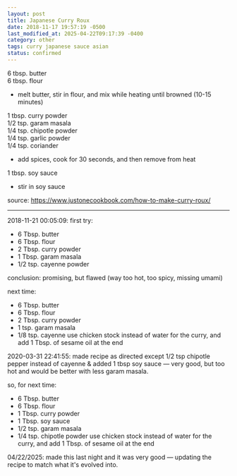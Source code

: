 ```yaml
---
layout: post
title: Japanese Curry Roux
date: 2018-11-17 19:57:19 -0500
last_modified_at: 2025-04-22T09:17:39 -0400
category: other
tags: curry japanese sauce asian
status: confirmed
---
```

6 tbsp. butter  
6 tbsp. flour  
* melt butter, stir in flour, and mix while heating until browned (10-15 minutes)

1 tbsp. curry powder  
1/2 tsp. garam masala  
1/4 tsp. chipotle powder  
1/4 tsp. garlic powder  
1/4 tsp. coriander  
* add spices, cook for 30 seconds, and then remove from heat

1 tbsp. soy sauce  
* stir in soy sauce

source: <https://www.justonecookbook.com/how-to-make-curry-roux/>

---

2018-11-21 00:05:09: first try:
* 6 Tbsp. butter
* 6 Tbsp. flour
* 2 Tbsp. curry powder
* 1 Tbsp. garam masala
* 1/2 tsp. cayenne powder

conclusion: promising, but flawed (way too hot, too spicy, missing umami)

next time:

* 6 Tbsp. butter
* 6 Tbsp. flour
* 2 Tbsp. curry powder
* 1 tsp. garam masala
* 1/8 tsp. cayenne
use chicken stock instead of water for the curry, and add 1 Tbsp. of sesame oil at the end

2020-03-31 22:41:55: made recipe as directed except 1/2 tsp chipotle pepper instead
of cayenne & added 1 tbsp soy sauce — very good, but too hot and would be better with
less garam masala.

so, for next time: 
* 6 Tbsp. butter
* 6 Tbsp. flour
* 1 Tbsp. curry powder
* 1 Tbsp. soy sauce
* 1/2 tsp. garam masala
* 1/4 tsp. chipotle powder
use chicken stock instead of water for the curry, and add 1 Tbsp. of sesame oil at the end

04/22/2025: made this last night and it was very good — updating the recipe to match
what it's evolved into.
